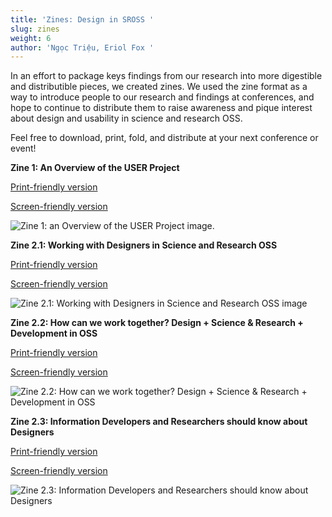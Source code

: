 ```yaml
---
title: 'Zines: Design in SROSS '
slug: zines
weight: 6
author: 'Ngọc Triệu, Eriol Fox '
---
```

In an effort to package keys findings from our research into more digestible and distributible pieces, we created zines. We used the zine format as a way to introduce people to our research and findings at conferences, and hope to continue to distribute them to raise awareness and pique interest about design and usability in science and research OSS. 

Feel free to download, print, fold, and distribute at your next conference or event!

**Zine 1: An Overview of the USER Project**

[Print-friendly version](/images/Sloan-Zines-1-Print-friendly-9th-May.jpg)

[Screen-friendly version](/images/sloan_zines-1-screen-reading-friendly—9th-may.png)

![Zine 1: an Overview of the USER Project image. ](/images/sloan_zines-1-screen-reading-friendly—9th-may.png)

**Zine 2.1: Working with Designers in Science and Research OSS**

[Print-friendly version](
/images/Sloan-Zines-2-1-Print-friendly-June-1st.jpg)

[Screen-friendly version](
/images/Sloan-Zines-2-1-Screen-reading-friendly-June-1st.jpg)

![Zine 2.1: Working with Designers in Science and Research OSS image](
/images/Sloan-Zines-2-1-Screen-reading-friendly-June-1st.jpg)

**Zine 2.2: How can we work together? Design + Science & Research + Development in OSS**

[Print-friendly version](/images/Sloan-Zines-2-2-Print-friendly-June-21st.jpg)

[Screen-friendly version](/images/Sloan-Zines-2-2-Screen-reading-friendly-June-21st.jpg)

![Zine 2.2: How can we work together? Design + Science & Research + Development in OSS](/images/Sloan-Zines-2-2-Screen-reading-friendly-June-21st.jpg)

**Zine 2.3: Information Developers and Researchers should know about Designers**

[Print-friendly version](/images/Sloan-Zines-2-3-Print-friendly-June-21st.jpg)

[Screen-friendly version](/images/Sloan-Zines-2-3-Screen-reading-friendly-June-21st.jpg)

![Zine 2.3: Information Developers and Researchers should know about Designers](/images/Sloan-Zines-2-3-Screen-reading-friendly-June-21st.jpg)
